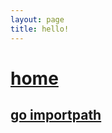 ```yaml
---
layout: page
title: hello!
---
```

# [home](http://deja-v-u.github.io/)

## [go importpath](http://deja-v-u.github.io/importpath.md)
